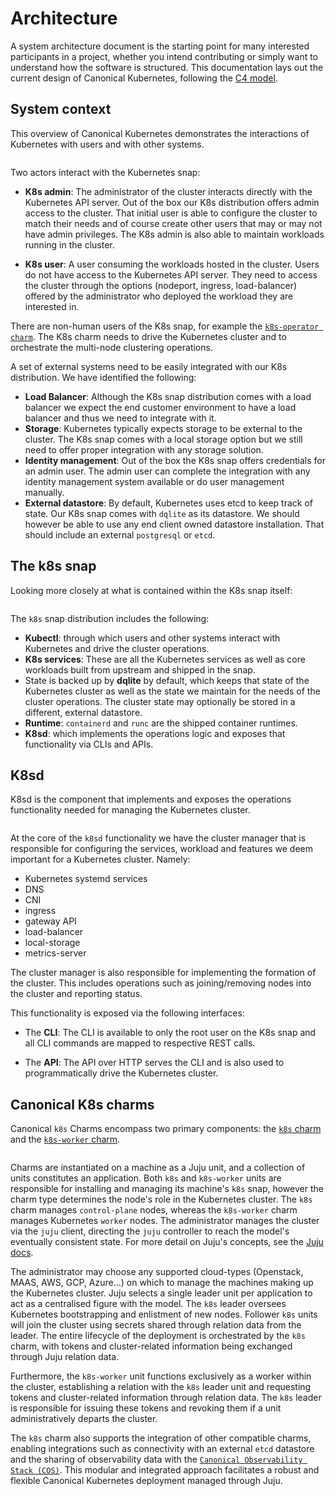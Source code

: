 # Architecture

A system architecture document is the starting point for many interested
participants in a project, whether you intend contributing or simply want to
understand how the software is structured. This documentation lays out the
current design of Canonical Kubernetes, following the [C4 model].

## System context

This overview of Canonical Kubernetes demonstrates the interactions of
Kubernetes with users and with other systems.

```{kroki} ../assets/overview.puml
```

Two actors interact with the Kubernetes snap:

- **K8s admin**: The administrator of the cluster interacts directly with the
  Kubernetes API server. Out of the box our K8s distribution offers admin
  access to the cluster. That initial user is able to configure the cluster to
  match their needs and of course create other users that may or may not have
  admin privileges. The K8s admin is also able to maintain workloads running
  in the cluster.

- **K8s user**: A user consuming the workloads hosted in the cluster. Users do
  not have access to the Kubernetes API server. They need to access the cluster
  through the options (nodeport, ingress, load-balancer) offered by the
  administrator who deployed the workload they are interested in.

There are non-human users of the K8s snap, for example the [`k8s-operator
charm`][K8s charm]. The K8s charm needs to drive the Kubernetes cluster and to
orchestrate the multi-node clustering operations.

A set of external systems need to be easily integrated with our K8s
distribution. We have identified the following:

- **Load Balancer**: Although the K8s snap distribution comes with a
   load balancer we expect the end customer environment to have a load balancer
   and thus we need to integrate with it.
- **Storage**: Kubernetes typically expects storage to be external to the
  cluster. The K8s snap comes with a local storage option but we still need to
  offer proper integration with any storage solution.
- **Identity management**: Out of the box the K8s snap offers credentials for
  an admin user. The admin user can complete the integration with any identity
  management system available or do user management manually.
- **External datastore**: By default, Kubernetes uses etcd to keep track of
  state. Our K8s snap comes with `dqlite` as its datastore. We should however
  be able to use any end client owned datastore installation. That should
  include an external `postgresql` or `etcd`.

## The k8s snap

Looking more closely at what is contained within the K8s snap itself:

```{kroki} ../assets/k8s-container.puml
```

The `k8s` snap distribution includes the following:

- **Kubectl**: through which users and other systems interact with Kubernetes
  and drive the cluster operations.
- **K8s services**: These are all the Kubernetes services as well as core workloads
  built from upstream and shipped in the snap.
- State is backed up by **dqlite** by default, which keeps that state of the
  Kubernetes cluster as well as the state we maintain for the needs of the
  cluster operations. The cluster state may optionally be stored in a
  different, external datastore.
- **Runtime**: `containerd` and `runc` are the shipped container runtimes.
- **K8sd**: which implements the operations logic and exposes that
  functionality via CLIs and APIs.

## K8sd

K8sd is the component that implements and exposes the operations functionality
needed for managing the Kubernetes cluster.

```{kroki} ../assets/k8sd-component.puml
```

At the core of the `k8sd` functionality we have the cluster manager that is
responsible for configuring the services, workload and features we deem
important for a Kubernetes cluster. Namely:

- Kubernetes systemd services
- DNS
- CNI
- ingress
- gateway API
- load-balancer
- local-storage
- metrics-server

The cluster manager is also responsible for implementing the formation of the
cluster. This includes operations such as joining/removing nodes into the
cluster and reporting status.

This functionality is exposed via the following interfaces:

- The **CLI**: The CLI is available to only the root user on the K8s snap and
  all CLI commands are mapped to respective REST calls.

- The **API**: The API over HTTP serves the CLI and is also used to
  programmatically drive the Kubernetes cluster.

## Canonical K8s charms

Canonical `k8s` Charms encompass two primary components: the [`k8s` charm][K8s charm] and the [`k8s-worker` charm][K8s-worker charm].

```{kroki} ../assets/charms-architecture.puml
```

Charms are instantiated on a machine as a Juju unit, and a collection of units 
constitutes an application. Both `k8s` and `k8s-worker` units are responsible
for installing and managing its machine's `k8s` snap, however the charm type determines
the node's role in the Kubernetes cluster. The `k8s` charm manages `control-plane` nodes,
whereas the `k8s-worker` charm manages Kubernetes `worker` nodes. The administrator manages 
the cluster via the `juju` client, directing the `juju` controller to reach the model's 
eventually consistent state. For more detail on Juju's concepts, see the [Juju docs][].

The administrator may choose any supported cloud-types (Openstack, MAAS, AWS, GCP, Azure...) on
which to manage the machines making up the Kubernetes cluster. Juju selects a single leader unit
per application to act as a centralised figure with the model. The `k8s` leader oversees Kubernetes 
bootstrapping and enlistment of new nodes. Follower `k8s` units will join the cluster using
secrets shared through relation data from the leader. The entire lifecycle of the deployment
is orchestrated by the `k8s` charm, with tokens and cluster-related information being exchanged 
through Juju relation data.

Furthermore, the `k8s-worker` unit functions exclusively as a worker within the cluster, establishing
a relation with the `k8s` leader unit and requesting tokens and cluster-related information through
relation data. The `k8s` leader is responsible for issuing these tokens and revoking them if
a unit administratively departs the cluster.

The `k8s` charm also supports the integration of other compatible charms, enabling integrations 
such as connectivity with an external `etcd` datastore and the sharing of observability data with the 
[`Canonical Observability Stack (COS)`][COS docs]. This modular and integrated approach facilitates
a robust and flexible Canonical Kubernetes deployment managed through Juju.

<!-- LINKS -->
[C4 model]:           https://c4model.com/
[K8s charm]:          https://charmhub.io/k8s
[K8s-Worker charm]:   https://charmhub.io/k8s-worker
[Juju docs]:          https://juju.is/docs/juju
[COS docs]:           https://ubuntu.com/observability